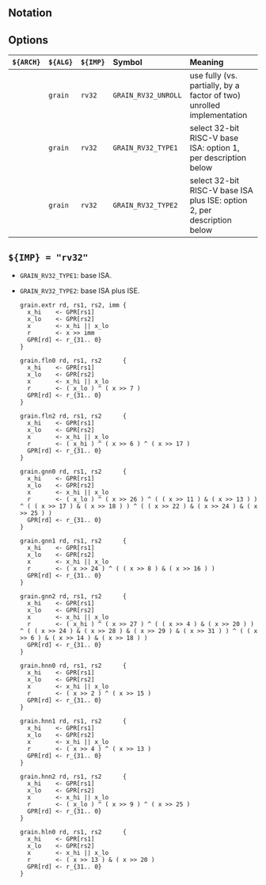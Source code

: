 <!--- -------------------------------------------------------------------- --->

## Notation

<!--- -------------------------------------------------------------------- --->

## Options

| `${ARCH}` | `${ALG}`   | `${IMP}`  | Symbol                 | Meaning                                                                 |
| :-------- | :--------- | :-------- | :--------------------- | :---------------------------------------------------------------------- |
|           | `grain`    | `rv32`    | `GRAIN_RV32_UNROLL`    | use fully (vs. partially, by a factor of two) unrolled implementation   |
|           | `grain`    | `rv32`    | `GRAIN_RV32_TYPE1`     | select 32-bit RISC-V base ISA:          option 1, per description below |
|           | `grain`    | `rv32`    | `GRAIN_RV32_TYPE2`     | select 32-bit RISC-V base ISA plus ISE: option 2, per description below |

<!--- -------------------------------------------------------------------- --->

## `${IMP} = "rv32"`

- `GRAIN_RV32_TYPE1`: base ISA.

- `GRAIN_RV32_TYPE2`: base ISA plus ISE.

  ```
  grain.extr rd, rs1, rs2, imm {
    x_hi    <- GPR[rs1]
    x_lo    <- GPR[rs2]
    x       <- x_hi || x_lo
    r       <- x >> imm
    GPR[rd] <- r_{31.. 0}
  }

  grain.fln0 rd, rs1, rs2      {
    x_hi    <- GPR[rs1]
    x_lo    <- GPR[rs2]
    x       <- x_hi || x_lo
    r       <- ( x_lo ) ^ ( x >> 7 )
    GPR[rd] <- r_{31.. 0}
  }

  grain.fln2 rd, rs1, rs2      {
    x_hi    <- GPR[rs1]
    x_lo    <- GPR[rs2]
    x       <- x_hi || x_lo
    r       <- ( x_hi ) ^ ( x >> 6 ) ^ ( x >> 17 )
    GPR[rd] <- r_{31.. 0}
  }

  grain.gnn0 rd, rs1, rs2      {
    x_hi    <- GPR[rs1]
    x_lo    <- GPR[rs2]
    x       <- x_hi || x_lo
    r       <- ( x_lo ) ^ ( x >> 26 ) ^ ( ( x >> 11 ) & ( x >> 13 ) ) ^ ( ( x >> 17 ) & ( x >> 18 ) ) ^ ( ( x >> 22 ) & ( x >> 24 ) & ( x >> 25 ) )
    GPR[rd] <- r_{31.. 0}
  }

  grain.gnn1 rd, rs1, rs2      {
    x_hi    <- GPR[rs1]
    x_lo    <- GPR[rs2]
    x       <- x_hi || x_lo
    r       <- ( x >> 24 ) ^ ( ( x >> 8 ) & ( x >> 16 ) )
    GPR[rd] <- r_{31.. 0}
  }

  grain.gnn2 rd, rs1, rs2      {
    x_hi    <- GPR[rs1]
    x_lo    <- GPR[rs2]
    x       <- x_hi || x_lo
    r       <- ( x_hi ) ^ ( x >> 27 ) ^ ( ( x >> 4 ) & ( x >> 20 ) ) ^ ( ( x >> 24 ) & ( x >> 28 ) & ( x >> 29 ) & ( x >> 31 ) ) ^ ( ( x >> 6 ) & ( x >> 14 ) & ( x >> 18 ) )
    GPR[rd] <- r_{31.. 0}
  }

  grain.hnn0 rd, rs1, rs2      {
    x_hi    <- GPR[rs1]
    x_lo    <- GPR[rs2]
    x       <- x_hi || x_lo
    r       <- ( x >> 2 ) ^ ( x >> 15 )
    GPR[rd] <- r_{31.. 0}
  }

  grain.hnn1 rd, rs1, rs2      {
    x_hi    <- GPR[rs1]
    x_lo    <- GPR[rs2]
    x       <- x_hi || x_lo
    r       <- ( x >> 4 ) ^ ( x >> 13 )
    GPR[rd] <- r_{31.. 0}
  }

  grain.hnn2 rd, rs1, rs2      {
    x_hi    <- GPR[rs1]
    x_lo    <- GPR[rs2]
    x       <- x_hi || x_lo
    r       <- ( x_lo ) ^ ( x >> 9 ) ^ ( x >> 25 )
    GPR[rd] <- r_{31.. 0}
  }

  grain.hln0 rd, rs1, rs2      {
    x_hi    <- GPR[rs1]
    x_lo    <- GPR[rs2]
    x       <- x_hi || x_lo
    r       <- ( x >> 13 ) & ( x >> 20 )
    GPR[rd] <- r_{31.. 0}
  }
  ```

<!--- -------------------------------------------------------------------- --->
